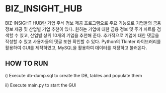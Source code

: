 # BIZ_INSIGHT_HUB
BIZ-INSIGHT HUB란 기업 주식 정보 제공 프로그램으로 주요 기능으로 기업들의 금융 정보 제공 및 산업별 기업 추천이 있다. 원하는 기업에 대한 금융 정보 및 주가 차트를 검색할 수 있고, 산업별 상위 10개의 기업을 추천해 준다. 추가적으로 기업에 대한 댓글을 작성할 수 있고 사용자들의 댓글 또한 확인할 수 있다. Python의 Tkinter 라이브러리를 활용하여 GUI를 제작하였고, MySQL을 활용하여 데이터를 저장하고 불러온다.

## HOW TO RUN
i) Execute db-dump.sql to create the DB, tables and populate them

ii) Execute main.py to start the GUI
